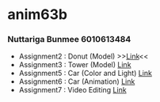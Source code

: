 # anim63b
### Nuttariga Bunmee 6010613484
* Assignment2 : Donut (Model)
\>\>[Link](https://youtu.be/g3hDptRjdLw)\<\<
* Assignment3 : Tower (Model)
[Link](https://youtu.be/PDisvG6kGm4)
* Assignment5 : Car (Color and Light)
[Link](https://youtu.be/8R2JLEaM_48)
* Assignment6 : Car (Animation)
[Link](https://youtu.be/KUvtpX7cgGc)
* Assignment7 : Video Editing
[Link](https://youtu.be/lQn8womJ68o)
